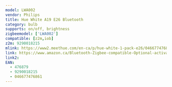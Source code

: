 ```yaml
---
model: LWA002
vendor: Philips
title: Hue White A19 E26 Bluetooth
category: bulb
supports: on/off, brightness
zigbeemodel: ['LWA002']
compatible: [z2m,iob]
z2m: 9290018215
mlink: https://www2.meethue.com/en-ca/p/hue-white-1-pack-e26/046677476861
link: https://www.amazon.ca/Bluetooth-Zigbee-compatible-Optional-activated/dp/B07RRKHKD1
link2: 
EAN: 
  - 476879
  - 9290018215
  - 046677476861
---
```

